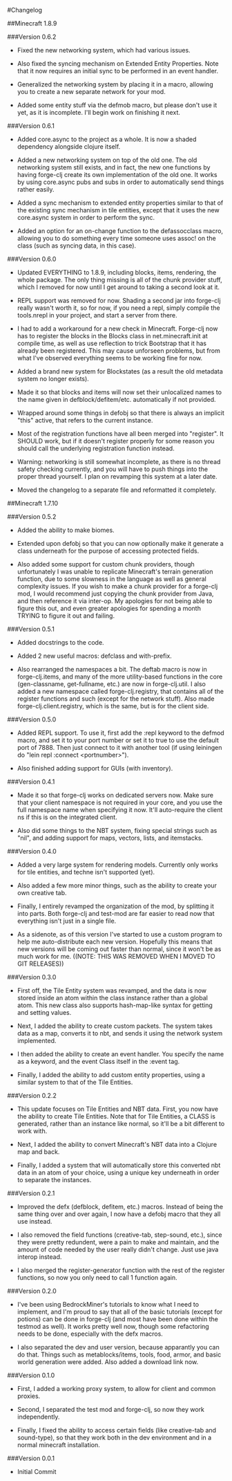 #Changelog

##Minecraft 1.8.9

###Version 0.6.2

- Fixed the new networking system, which had various issues.

- Also fixed the syncing mechanism on Extended Entity Properties. Note that it now requires an initial sync to be performed in an event handler.

- Generalized the networking system by placing it in a macro, allowing you to create a new separate network for your mod.

- Added some entity stuff via the defmob macro, but please don't use it yet, as it is incomplete. I'll begin work on finishing it next.

###Version 0.6.1

- Added core.async to the project as a whole. It is now a shaded dependency alongside clojure itself.

- Added a new networking system on top of the old one. The old networking system still exists, and in fact, the new one functions by having forge-clj create its own implementation of the old one. It works by using core.async pubs and subs in order to automatically send things rather easily.

- Added a sync mechanism to extended entity properties similar to that of the existing sync mechanism in tile entities, except that it uses the new core.async system in order to perform the sync.

- Added an option for an on-change function to the defassocclass macro, allowing you to do something every time someone uses assoc! on the class (such as syncing data, in this case).

###Version 0.6.0

- Updated EVERYTHING to 1.8.9, including blocks, items, rendering, the whole package. The only thing missing is all of the chunk provider stuff, which I removed for now until I get around to taking a second look at it.

- REPL support was removed for now. Shading a second jar into forge-clj really wasn't worth it, so for now, if you need a repl, simply compile the tools.nrepl in your project, and start a server from there.

- I had to add a workaround for a new check in Minecraft. Forge-clj now has to register the blocks in the Blocks class in net.minecraft.init at compile time, as well as use reflection to trick Bootstrap that it has already been registered. This may cause unforseen problems, but from what I've observed everything seems to be working fine for now.

- Added a brand new system for Blockstates (as a result the old metadata system no longer exists).

- Made it so that blocks and items will now set their unlocalized names to the name given in defblock/defitem/etc. automatically if not provided.

- Wrapped around some things in defobj so that there is always an implicit "this" active, that refers to the current instance.

- Most of the registration functions have all been merged into "register". It SHOULD work, but if it doesn't register properly for some reason you should call the underlying registration function instead.

- Warning: networking is still somewhat incomplete, as there is no thread safety checking currently, and you will have to push things into the proper thread yourself. I plan on revamping this system at a later date.

- Moved the changelog to a separate file and reformatted it completely.

##Minecraft 1.7.10

###Version 0.5.2

- Added the ability to make biomes.

- Extended upon defobj so that you can now optionally make it generate a class underneath for the purpose of accessing protected fields.

- Also added some support for custom chunk providers, though unfortunately I was unable to replicate Minecraft's terrain generation function, due to some slowness in the language as well as general complexity issues. If you wish to make a chunk provider for a forge-clj mod, I would recommend just copying the chunk provider from Java, and then reference it via inter-op. My apologies for not being able to figure this out, and even greater apologies for spending a month TRYING to figure it out and failing.

###Version 0.5.1

- Added docstrings to the code.

- Added 2 new useful macros: defclass and with-prefix.

- Also rearranged the namespaces a bit. The deftab macro is now in forge-clj.items, and many of the more utility-based functions in the core (gen-classname, get-fullname, etc.) are now in forge-clj.util. I also added a new namespace called forge-clj.registry, that contains all of the register functions and such (except for the network stuff). Also made forge-clj.client.registry, which is the same, but is for the client side.

###Version 0.5.0

- Added REPL support. To use it, first add the :repl keyword to the defmod macro, and set it to your port number or set it to true to use the default port of 7888. Then just connect to it with another tool (if using leiningen do "lein repl :connect \<portnumber\>").

- Also finished adding support for GUIs (with inventory).

###Version 0.4.1

- Made it so that forge-clj works on dedicated servers now. Make sure that your client namespace is not required in your core, and you use the full namespace name when specifying it now. It'll auto-require the client ns if this is on the integrated client.

- Also did some things to the NBT system, fixing special strings such as "nil", and adding support for maps, vectors, lists, and itemstacks.

###Version 0.4.0

- Added a very large system for rendering models. Currently only works for tile entities, and techne isn't supported (yet).

- Also added a few more minor things, such as the ability to create your own creative tab.

- Finally, I entirely revamped the organization of the mod, by splitting it into parts. Both forge-clj and test-mod are far easier to read now that everything isn't just in a single file.

- As a sidenote, as of this version I've started to use a custom program to help me auto-distribute each new version. Hopefully this means that new versions will be coming out faster than normal, since it won't be as much work for me. ((NOTE: THIS WAS REMOVED WHEN I MOVED TO GIT RELEASES))

###Version 0.3.0

- First off, the Tile Entity system was revamped, and the data is now stored inside an atom within the class instance rather than a global atom. This new class also supports hash-map-like syntax for getting and setting values.

- Next, I added the ability to create custom packets. The system takes data as a map, converts it to nbt, and sends it using the network system implemented.

- I then added the ability to create an event handler. You specify the name as a keyword, and the event Class itself in the :event tag.

- Finally, I added the ability to add custom entity properties, using a similar system to that of the Tile Entities.

###Version 0.2.2

- This update focuses on Tile Entities and NBT data. First, you now have the ability to create Tile Entities. Note that for Tile Entities, a CLASS is generated, rather than an instance like normal, so it'll be a bit different to work with.

- Next, I added the ability to convert Minecraft's NBT data into a Clojure map and back.

- Finally, I added a system that will automatically store this converted nbt data in an atom of your choice, using a unique key underneath in order to separate the instances.

###Version 0.2.1

- Improved the defx (defblock, defitem, etc.) macros. Instead of being the same thing over and over again, I now have a defobj macro that they all use instead.

- I also removed the field functions (creative-tab, step-sound, etc.), since they were pretty redundent, were a pain to make and maintain, and the amount of code needed by the user really didn't change. Just use java interop instead.

- I also merged the register-generator function with the rest of the register functions, so now you only need to call 1 function again.

###Version 0.2.0

- I've been using BedrockMiner's tutorials to know what I need to implement, and I'm proud to say that all of the basic tutorials (except for potions) can be done in forge-clj (and most have been done within the testmod as well). It works pretty well now, though some refactoring needs to be done, especially with the defx macros.

- I also separated the dev and user version, because apparantly you can do that. Things such as metablocks/items, tools, food, armor, and basic world generation were added. Also added a download link now.

###Version 0.1.0

- First, I added a working proxy system, to allow for client and common proxies.

- Second, I separated the test mod and forge-clj, so now they work independently.

- Finally, I fixed the ability to access certain fields (like creative-tab and sound-type), so that they work both in the dev environment and in a normal minecraft installation.

###Version 0.0.1

- Initial Commit
